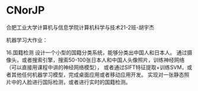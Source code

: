 # CNorJP
合肥工业大学计算机与信息学院计算机科学与技术21-2班-胡宇杰  

机器学习大作业：  

16.国籍检测
设计一个小型的国籍分类系统，能够分类出中国人和日本人。
通过摄像头，或者搜索引擎，搜索50-100张日本人和中国人头像照片，训练神经网络（可以直接用课程中讲的神经网络模型），
或者通过SIFT特征提取+训练SVM，或者其他任何机器学习模型，完成桌面应用或者移动应用开发。
实现对一张静态照片中的人脸进行国际检测，或者进行实时的国籍检测。
